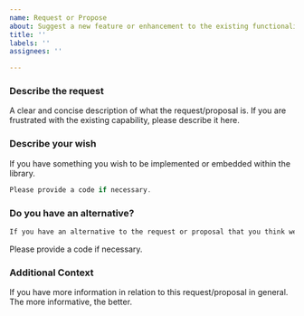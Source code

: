```yaml
---
name: Request or Propose
about: Suggest a new feature or enhancement to the existing functionality.
title: ''
labels: ''
assignees: ''

---
```


### Describe the request

A clear and concise description of what the request/proposal is. If you are frustrated with the existing capability, please describe it here.

### Describe your wish

If you have something you wish to be implemented or embedded within the library.

```csharp
Please provide a code if necessary.
```

### Do you have an alternative?

```csharp
If you have an alternative to the request or proposal that you think we cannot implement within the library.
```

Please provide a code if necessary.

### Additional Context

If you have more information in relation to this request/proposal in general. The more informative, the better.
